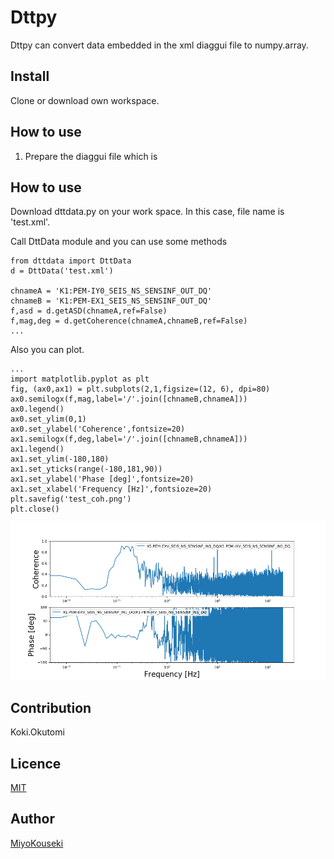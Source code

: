 Dttpy
====

Dttpy can convert data embedded in the xml diaggui file to numpy.array.

## Install
Clone or download own workspace.

## How to use
1. Prepare the diaggui file which is 

## How to use
Download dttdata.py on your work space. In this case, file name is 'test.xml'.

Call DttData module and you can use some methods 

```
from dttdata import DttData
d = DttData('test.xml')

chnameA = 'K1:PEM-IY0_SEIS_NS_SENSINF_OUT_DQ'
chnameB = 'K1:PEM-EX1_SEIS_NS_SENSINF_OUT_DQ'
f,asd = d.getASD(chnameA,ref=False)
f,mag,deg = d.getCoherence(chnameA,chnameB,ref=False)
...
```

Also you can plot.

```
...
import matplotlib.pyplot as plt
fig, (ax0,ax1) = plt.subplots(2,1,figsize=(12, 6), dpi=80)
ax0.semilogx(f,mag,label='/'.join([chnameB,chnameA]))
ax0.legend()
ax0.set_ylim(0,1)
ax0.set_ylabel('Coherence',fontsize=20)
ax1.semilogx(f,deg,label='/'.join([chnameB,chnameA]))
ax1.legend()
ax1.set_ylim(-180,180)
ax1.set_yticks(range(-180,181,90))
ax1.set_ylabel('Phase [deg]',fontsize=20)
ax1.set_xlabel('Frequency [Hz]',fontsioze=20)
plt.savefig('test_coh.png')
plt.close()
```

![result_image](./tests/test_coh.png)

## Contribution
Koki.Okutomi

## Licence

[MIT](https://github.com/MiyoKouseki/dttpy/tree/master/LICENCE)

## Author

[MiyoKouseki](https://github.com/MiyoKouseki)